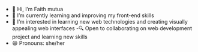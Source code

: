 - 👋 Hi, I’m Faith mutua
- 🌱 I’m currently learning and improving my front-end skills
- 👀 I’m interested in  learning new web technologies and creating  visually appealing web interfaces
-🔍 Open to collaborating on web development project and learning new skills
- 😄 Pronouns: she/her
  


